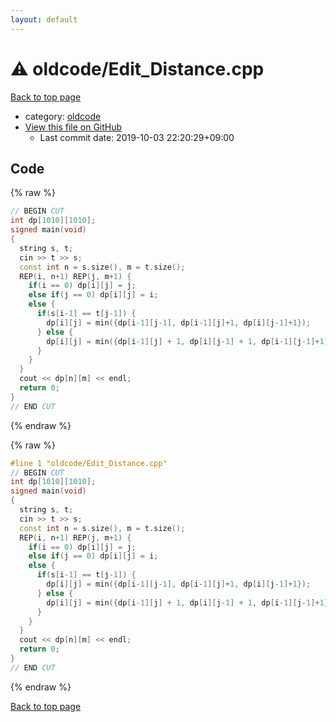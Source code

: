 ```yaml
---
layout: default
---
```


<!-- mathjax config similar to math.stackexchange -->
<script type="text/javascript" async
  src="https://cdnjs.cloudflare.com/ajax/libs/mathjax/2.7.5/MathJax.js?config=TeX-MML-AM_CHTML">
</script>
<script type="text/x-mathjax-config">
  MathJax.Hub.Config({
    TeX: { equationNumbers: { autoNumber: "AMS" }},
    tex2jax: {
      inlineMath: [ ['$','$'] ],
      processEscapes: true
    },
    "HTML-CSS": { matchFontHeight: false },
    displayAlign: "left",
    displayIndent: "2em"
  });
</script>

<script type="text/javascript" src="https://cdnjs.cloudflare.com/ajax/libs/jquery/3.4.1/jquery.min.js"></script>
<script src="https://cdn.jsdelivr.net/npm/jquery-balloon-js@1.1.2/jquery.balloon.min.js" integrity="sha256-ZEYs9VrgAeNuPvs15E39OsyOJaIkXEEt10fzxJ20+2I=" crossorigin="anonymous"></script>
<script type="text/javascript" src="../../assets/js/copy-button.js"></script>
<link rel="stylesheet" href="../../assets/css/copy-button.css" />


# :warning: oldcode/Edit_Distance.cpp

<a href="../../index.html">Back to top page</a>

* category: <a href="../../index.html#bf50ccff88ac9b2562bee63cf804278c">oldcode</a>
* <a href="{{ site.github.repository_url }}/blob/master/oldcode/Edit_Distance.cpp">View this file on GitHub</a>
    - Last commit date: 2019-10-03 22:20:29+09:00




## Code

<a id="unbundled"></a>
{% raw %}
```cpp
// BEGIN CUT
int dp[1010][1010];
signed main(void)
{
  string s, t;
  cin >> t >> s;
  const int n = s.size(), m = t.size();
  REP(i, n+1) REP(j, m+1) {
    if(i == 0) dp[i][j] = j;
    else if(j == 0) dp[i][j] = i;
    else {
      if(s[i-1] == t[j-1]) {
        dp[i][j] = min({dp[i-1][j-1], dp[i-1][j]+1, dp[i][j-1]+1});
      } else {
        dp[i][j] = min({dp[i-1][j] + 1, dp[i][j-1] + 1, dp[i-1][j-1]+1});
      }
    }
  }
  cout << dp[n][m] << endl;
  return 0;
}
// END CUT
```
{% endraw %}

<a id="bundled"></a>
{% raw %}
```cpp
#line 1 "oldcode/Edit_Distance.cpp"
// BEGIN CUT
int dp[1010][1010];
signed main(void)
{
  string s, t;
  cin >> t >> s;
  const int n = s.size(), m = t.size();
  REP(i, n+1) REP(j, m+1) {
    if(i == 0) dp[i][j] = j;
    else if(j == 0) dp[i][j] = i;
    else {
      if(s[i-1] == t[j-1]) {
        dp[i][j] = min({dp[i-1][j-1], dp[i-1][j]+1, dp[i][j-1]+1});
      } else {
        dp[i][j] = min({dp[i-1][j] + 1, dp[i][j-1] + 1, dp[i-1][j-1]+1});
      }
    }
  }
  cout << dp[n][m] << endl;
  return 0;
}
// END CUT
```
{% endraw %}

<a href="../../index.html">Back to top page</a>

